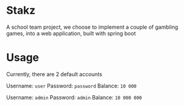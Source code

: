 # Stakz
A school team project, we choose to implement a couple of gambling games, into a web application, built with spring boot

# Usage
Currently, there are 2 default accounts

Username: `user`
Password: `password`
Balance: `10 000`

Username: `admin`
Password: `admin`
Balance: `10 000 000`